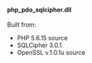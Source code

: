 #### php_pdo_sqlcipher.dll

Built from:

- PHP 5.6.15 source
- SQLCipher 3.0.1
- OpenSSL v.1.0.1u source
